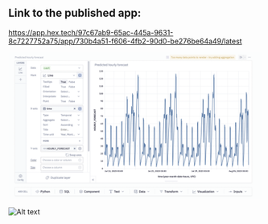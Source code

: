 ## Link to the published app:

https://app.hex.tech/97c67ab9-65ac-445a-9631-8c7227752a75/app/730b4a51-f606-4fb2-90d0-be276be64a49/latest

![Alt text](https://github.com/livanshu/Data_Science_Portfolio/blob/main/Projects/Forecasting%20Hourly%20Traffic%20App%20on%20HEX/app.png)

![Alt text](https://github.com/livanshu/Data_Science_Portfolio/blob/main/Projects/Forecasting%20Hourly%20Traffic%20App%20on%20HEX/gif.gif)
